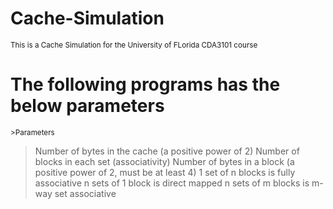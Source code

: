# Cache-Simulation
<sub>This is a Cache Simulation for the University of FLorida CDA3101 course </sub>
# The following programs has the below parameters
<sub> >Parameters
>Number of bytes in the cache (a positive power of 2)
Number of blocks in each set (associativity)
Number of bytes in a block (a positive power of 2, must be at least 4)
1 set of n blocks is fully associative
n sets of 1 block is direct mapped
n sets of m blocks is m-way set associative
